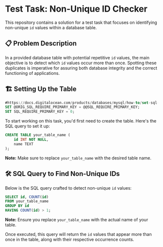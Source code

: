 
# Test Task: Non-Unique ID Checker

This repository contains a solution for a test task that focuses on identifying non-unique `id` values within a database table.

## 📋 Problem Description

In a provided database table with potential repetitive `id` values, the main objective is to detect which `id` values occur more than once. Spotting these duplicates is imperative for assuring both database integrity and the correct functioning of applications.

## 🏗️ Setting Up the Table

```sql
#https://docs.digitalocean.com/products/databases/mysql/how-to/set-sql-mode/
SET @ORIG_SQL_REQUIRE_PRIMARY_KEY = @@SQL_REQUIRE_PRIMARY_KEY;
SET SQL_REQUIRE_PRIMARY_KEY = 0;
```

To start working on this task, you'd first need to create the table. Here's the SQL query to set it up:


```sql
CREATE TABLE your_table_name (
    id INT NOT NULL,
    name TEXT
);
```
**Note:** Make sure to replace `your_table_name` with the desired table name.

## 🛠 SQL Query to Find Non-Unique IDs

Below is the SQL query crafted to detect non-unique `id` values:

```sql
SELECT id, COUNT(id) 
FROM your_table_name 
GROUP BY id 
HAVING COUNT(id) > 1;
```
**Note:** Ensure you replace `your_table_name` with the actual name of your table.

Once executed, this query will return the `id` values that appear more than once in the table, along with their respective occurrence counts.
